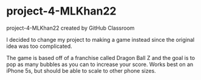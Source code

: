 # project-4-MLKhan22
project-4-MLKhan22 created by GitHub Classroom

I decided to change my project to making a game instead 
since the original idea was too complicated.

The game is based off of a franchise called Dragon Ball Z
and the goal is to pop as many bubbles as you can 
to increase your score. Works best on an iPhone 5s, but 
should be able to scale to other phone sizes.
